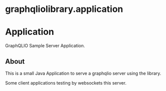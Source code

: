 # graphqliolibrary.application

Application
===========

GraphQLIO Sample Server Application.

About
-----

This is a small Java Application to serve a graphqlio server using the library.

Some client applications testing by websockets this server.

